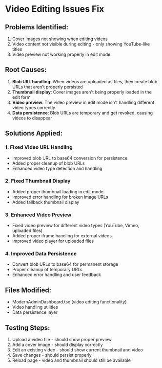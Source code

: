 # Video Editing Issues Fix

## Problems Identified:
1. Cover images not showing when editing videos
2. Video content not visible during editing - only showing YouTube-like titles
3. Video preview not working properly in edit mode

## Root Causes:
1. **Blob URL handling**: When videos are uploaded as files, they create blob URLs that aren't properly persisted
2. **Thumbnail display**: Cover images aren't being properly loaded in the edit form
3. **Video preview**: The video preview in edit mode isn't handling different video types correctly
4. **Data persistence**: Blob URLs are temporary and get revoked, causing videos to disappear

## Solutions Applied:

### 1. Fixed Video URL Handling
- Improved blob URL to base64 conversion for persistence
- Added proper cleanup of blob URLs
- Enhanced video type detection and handling

### 2. Fixed Thumbnail Display
- Added proper thumbnail loading in edit mode
- Improved error handling for broken image URLs
- Added fallback thumbnail display

### 3. Enhanced Video Preview
- Fixed video preview for different video types (YouTube, Vimeo, uploaded files)
- Added proper iframe handling for external videos
- Improved video player for uploaded files

### 4. Improved Data Persistence
- Convert blob URLs to base64 for permanent storage
- Proper cleanup of temporary URLs
- Enhanced error handling and user feedback

## Files Modified:
- ModernAdminDashboard.tsx (video editing functionality)
- Video handling utilities
- Data persistence layer

## Testing Steps:
1. Upload a video file - should show proper preview
2. Add a cover image - should display correctly
3. Edit an existing video - should show current thumbnail and video
4. Save changes - should persist properly
5. Reload page - video and thumbnail should still be available